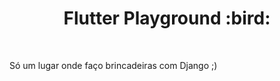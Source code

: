 <div align="center">
  <h1>Flutter Playground :bird:</h1>
  <br>
</div>

<a id="sobre"></a>

Só um lugar onde faço brincadeiras com Django ;)
